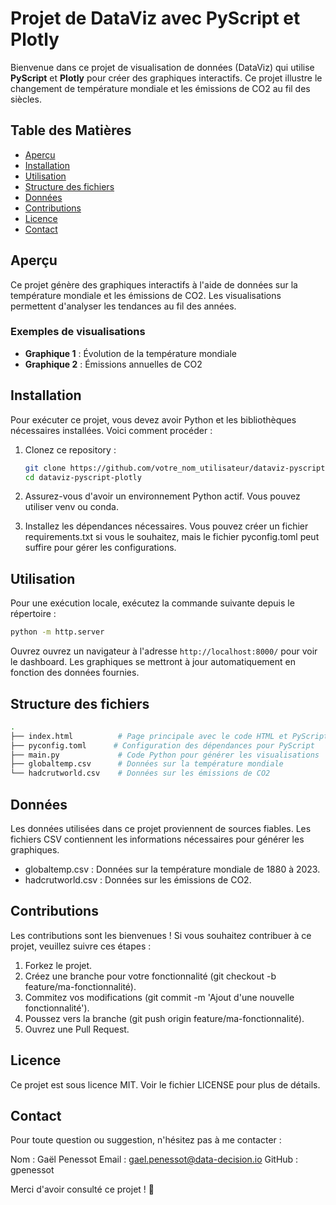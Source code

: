 # Projet de DataViz avec PyScript et Plotly

Bienvenue dans ce projet de visualisation de données (DataViz) qui utilise **PyScript** et **Plotly** pour créer des graphiques interactifs. Ce projet illustre le changement de température mondiale et les émissions de CO2 au fil des siècles.

## Table des Matières

- [Aperçu](#aperçu)
- [Installation](#installation)
- [Utilisation](#utilisation)
- [Structure des fichiers](#structure-des-fichiers)
- [Données](#données)
- [Contributions](#contributions)
- [Licence](#licence)
- [Contact](#contact)

## Aperçu

Ce projet génère des graphiques interactifs à l'aide de données sur la température mondiale et les émissions de CO2. Les visualisations permettent d'analyser les tendances au fil des années.

### Exemples de visualisations

- **Graphique 1** : Évolution de la température mondiale
- **Graphique 2** : Émissions annuelles de CO2

## Installation

Pour exécuter ce projet, vous devez avoir Python et les bibliothèques nécessaires installées. Voici comment procéder :

1. Clonez ce repository :

   ```bash
   git clone https://github.com/votre_nom_utilisateur/dataviz-pyscript-plotly.git
   cd dataviz-pyscript-plotly
   ```

2. Assurez-vous d'avoir un environnement Python actif. Vous pouvez utiliser venv ou conda.

3. Installez les dépendances nécessaires. Vous pouvez créer un fichier requirements.txt si vous le souhaitez, mais le fichier pyconfig.toml peut suffire pour gérer les configurations.

## Utilisation

Pour une exécution locale, exécutez la commande suivante depuis le répertoire :

```bash
python -m http.server
```
Ouvrez ouvrez un navigateur à l'adresse `http://localhost:8000/` pour voir le dashboard.
Les graphiques se mettront à jour automatiquement en fonction des données fournies.

## Structure des fichiers

```bash
.
├── index.html          # Page principale avec le code HTML et PyScript
├── pyconfig.toml      # Configuration des dépendances pour PyScript
├── main.py             # Code Python pour générer les visualisations
├── globaltemp.csv      # Données sur la température mondiale
└── hadcrutworld.csv    # Données sur les émissions de CO2
```

## Données

Les données utilisées dans ce projet proviennent de sources fiables. Les fichiers CSV contiennent les informations nécessaires pour générer les graphiques.

- globaltemp.csv : Données sur la température mondiale de 1880 à 2023.
- hadcrutworld.csv : Données sur les émissions de CO2.

## Contributions

Les contributions sont les bienvenues ! Si vous souhaitez contribuer à ce projet, veuillez suivre ces étapes :

1. Forkez le projet.
2. Créez une branche pour votre fonctionnalité (git checkout -b feature/ma-fonctionnalité).
3. Commitez vos modifications (git commit -m 'Ajout d\'une nouvelle fonctionnalité').
4. Poussez vers la branche (git push origin feature/ma-fonctionnalité).
5. Ouvrez une Pull Request.

## Licence

Ce projet est sous licence MIT. Voir le fichier LICENSE pour plus de détails.

## Contact

Pour toute question ou suggestion, n'hésitez pas à me contacter :

Nom : Gaël Penessot
Email : gael.penessot@data-decision.io
GitHub : gpenessot

Merci d'avoir consulté ce projet ! 🎉
